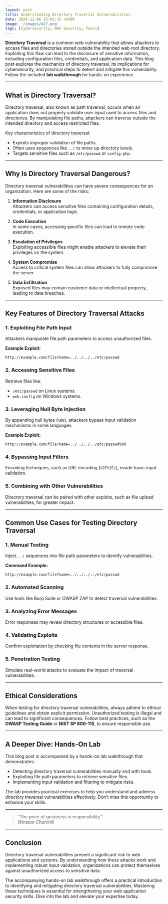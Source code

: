 ```yaml
---
layout: post
title: Understanding Directory Traversal Vulnerabilities
date: 2024-11-06 15:01:35 +0300
image: '/images/427.png'
tags: [Cybersecurity, Web Security, Tools]
---
```


**Directory Traversal** is a common web vulnerability that allows attackers to access files and directories stored outside the intended web root directory. Exploiting this flaw can lead to the disclosure of sensitive information, including configuration files, credentials, and application data. This blog post explores the mechanics of directory traversal, its implications for cybersecurity, and practical steps to detect and mitigate this vulnerability. Follow the included **lab walkthrough** for hands-on experience.

---

## What is Directory Traversal?

Directory traversal, also known as path traversal, occurs when an application does not properly validate user input used to access files and directories. By manipulating file paths, attackers can traverse outside the intended directory and access restricted files.

Key characteristics of directory traversal:
- Exploits improper validation of file paths.  
- Often uses sequences like `../` to move up directory levels.  
- Targets sensitive files such as `/etc/passwd` or `config.php`.  

---

## Why Is Directory Traversal Dangerous?

Directory traversal vulnerabilities can have severe consequences for an organization. Here are some of the risks:

1. **Information Disclosure**  
   Attackers can access sensitive files containing configuration details, credentials, or application logic.

2. **Code Execution**  
   In some cases, accessing specific files can lead to remote code execution.

3. **Escalation of Privileges**  
   Exploiting accessible files might enable attackers to elevate their privileges on the system.

4. **System Compromise**  
   Access to critical system files can allow attackers to fully compromise the server.

5. **Data Exfiltration**  
   Exposed files may contain customer data or intellectual property, leading to data breaches.

---

## Key Features of Directory Traversal Attacks

### 1. **Exploiting File Path Input**
Attackers manipulate file path parameters to access unauthorized files.

**Example Exploit:**
```
http://example.com/file?name=../../../../etc/passwd
```

### 2. **Accessing Sensitive Files**
Retrieve files like:
- `/etc/passwd` on Linux systems.
- `web.config` on Windows systems.

### 3. **Leveraging Null Byte Injection**
By appending null bytes (`%00`), attackers bypass input validation mechanisms in some languages.

**Example Exploit:**
```
http://example.com/file?name=../../../../etc/passwd%00
```

### 4. **Bypassing Input Filters**
Encoding techniques, such as URL encoding (`%2E%2E/`), evade basic input validation.

### 5. **Combining with Other Vulnerabilities**
Directory traversal can be paired with other exploits, such as file upload vulnerabilities, for greater impact.

---

## Common Use Cases for Testing Directory Traversal

### 1. **Manual Testing**
Inject `../` sequences into file path parameters to identify vulnerabilities.

**Command Example:**
```
http://example.com/file?name=../../../../etc/passwd
```

### 2. **Automated Scanning**
Use tools like Burp Suite or OWASP ZAP to detect traversal vulnerabilities.

### 3. **Analyzing Error Messages**
Error responses may reveal directory structures or accessible files.

### 4. **Validating Exploits**
Confirm exploitation by checking file contents in the server response.

### 5. **Penetration Testing**
Simulate real-world attacks to evaluate the impact of traversal vulnerabilities.

---

## Ethical Considerations

When testing for directory traversal vulnerabilities, always adhere to ethical guidelines and obtain explicit permission. Unauthorized testing is illegal and can lead to significant consequences. Follow best practices, such as the **OWASP Testing Guide** or **NIST SP 800-115**, to ensure responsible use.

---

## A Deeper Dive: Hands-On Lab

This blog post is accompanied by a hands-on lab walkthrough that demonstrates:
- Detecting directory traversal vulnerabilities manually and with tools.
- Exploiting file path parameters to retrieve sensitive files.
- Implementing input validation and filtering to mitigate risks.

The lab provides practical exercises to help you understand and address directory traversal vulnerabilities effectively. Don’t miss this opportunity to enhance your skills.

---

> "The price of greatness is responsibility."  
> <cite>Winston Churchill</cite>

---

## Conclusion

Directory traversal vulnerabilities present a significant risk to web applications and systems. By understanding how these attacks work and implementing robust input validation, organizations can protect themselves against unauthorized access to sensitive data.

The accompanying hands-on lab walkthrough offers a practical introduction to identifying and mitigating directory traversal vulnerabilities. Mastering these techniques is essential for strengthening your web application security skills. Dive into the lab and elevate your expertise today.
